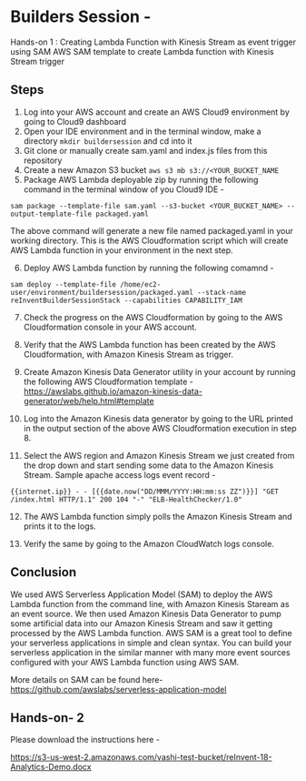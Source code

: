# Builders Session - 

Hands-on 1 : Creating Lambda Function with Kinesis Stream as event trigger using SAM
AWS SAM template to create Lambda function with Kinesis Stream trigger

Steps
-----------------

1. Log into your AWS account and create an AWS Cloud9 environment by going to Cloud9 dashboard
2. Open your IDE environment and in the terminal window, make a directory `` mkdir buildersession `` and cd into it
3. Git clone or manually create sam.yaml and index.js files from this repository
4. Create a new Amazon S3 bucket ``aws s3 mb s3://<YOUR_BUCKET_NAME ``
5. Package AWS Lambda deployable zip by running the following command in the terminal window of you Cloud9 IDE - 

``sam package --template-file sam.yaml --s3-bucket <YOUR_BUCKET_NAME> --output-template-file packaged.yaml``

The above command will generate a new file named packaged.yaml in your working directory. This is the AWS Cloudformation script which will create AWS Lambda function in your environment in the next step.

6. Deploy AWS Lambda function by running the following comamnd - 

``sam deploy --template-file /home/ec2-user/environment/buildersession/packaged.yaml --stack-name reInventBuilderSessionStack --capabilities CAPABILITY_IAM``

7. Check the progress on the AWS Cloudformation by going to the AWS Cloudformation console in your AWS account.

8. Verify that the AWS Lambda function has been created by the AWS Cloudformation, with Amazon Kinesis Stream as trigger.

9. Create Amazon Kinesis Data Generator utility in your account by running the following AWS Cloudformation template - https://awslabs.github.io/amazon-kinesis-data-generator/web/help.html#template 

10. Log into the Amazon Kinesis data generator by going to the URL printed in the output section of the above AWS Cloudformation execution in step 8.

11. Select the AWS region and Amazon Kinesis Stream we just created from the drop down and start sending some data to the Amazon Kinesis Stream. Sample apache access logs event record - 

``{{internet.ip}} - - [{{date.now("DD/MMM/YYYY:HH:mm:ss ZZ")}}] "GET /index.html HTTP/1.1" 200 104 "-" "ELB-HealthChecker/1.0" ``

12. The AWS Lambda function simply polls the Amazon Kinesis Stream and prints it to the logs.

13. Verify the same by going to the Amazon CloudWatch logs console.


Conclusion
-----------------

We used AWS Serverless Application Model (SAM) to deploy the AWS Lambda function from the command line, with Amazon Kinesis Staream as an event source. We then used Amazon Kinesis Data Generator to pump some artificial data into our Amazon Kinesis Stream and saw it getting processed by the AWS Lambda function. AWS SAM is a great tool to define your serverless applications in simple and clean syntax. You can build your serverless application in the similar manner with many more event sources configured with your AWS Lambda function using AWS SAM.

More details on SAM can be found here- https://github.com/awslabs/serverless-application-model 

Hands-on- 2
-----------------

Please download the instructions here - 

https://s3-us-west-2.amazonaws.com/vashi-test-bucket/reInvent-18-Analytics-Demo.docx

